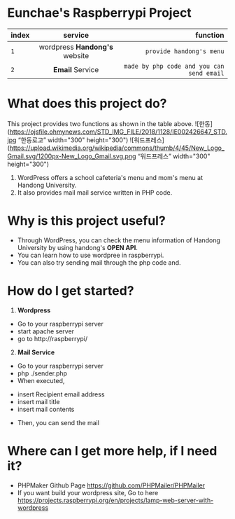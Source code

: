 # Eunchae's Raspberrypi Project

index | service | function
---|:---:|---:
`1` | wordpress **Handong's** website | `provide handong's menu`
`2` | **Email** Service | `made by php code and you can send email`

# What does this project do? 
This project provides two functions as shown in the table above. 
![한동](https://ojsfile.ohmynews.com/STD_IMG_FILE/2018/1128/IE002426647_STD.jpg “한동로고” width="300" height="300")
![워드프레스](https://upload.wikimedia.org/wikipedia/commons/thumb/4/45/New_Logo_Gmail.svg/1200px-New_Logo_Gmail.svg.png “워드프레스” width="300" height="300")
1. WordPress offers a school cafeteria's menu and mom's menu at Handong University. 
2. It also provides mail mail service written in PHP code.

# Why is this project useful? 
- Through WordPress, you can check the menu information of Handong University by using handong's **OPEN API**. 
- You can learn how to use wordpree in raspberrypi.
- You can also try sending mail through the php code and.

# How do I get started? 
1. **Wordpress**
- Go to your raspberrypi server
- start apache server
- go to http://raspberrypi/

2. **Mail Service**
- Go to your raspberrypi server
- php ./sender.php
- When executed,
* insert Recipient email address
* insert mail title
* insert mail contents
- Then, you can send the mail

# Where can I get more help, if I need it?
- PHPMaker Github Page https://github.com/PHPMailer/PHPMailer
- If you want build your wordpress site, Go to here https://projects.raspberrypi.org/en/projects/lamp-web-server-with-wordpress
